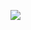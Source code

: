 ![](http://www.plantuml.com/plantuml/proxy?cache=no&src=https://raw.githubusercontent.com/OS-IS/ai201-sirenko/refs/heads/laboratory-work-2/Laboratory-work-2/UML-Deployment.puml)
